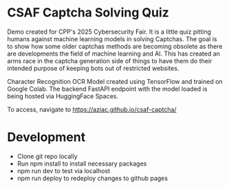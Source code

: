 # CSAF Captcha Solving Quiz

Demo created for CPP's 2025 Cybersecurity Fair. It is a little quiz pitting humans against machine learning models in solving Captchas. The goal is to show how some older captchas methods are becoming obsolete as there are developments the field of machine learning and AI. This has created an arms race in the captcha generation side of things to have them do their intended purpose of keeping bots out of restricted websites.

Character Recognition OCR Model created using TensorFlow and trained on Google Colab. The backend FastAPI endpoint with the model loaded is being hosted via HuggingFace Spaces.

To access, navigate to https://aziac.github.io/csaf-captcha/

# Development

- Clone git repo locally
- Run npm install to install necessary packages
- npm run dev to test via localhost
- npm run deploy to redeploy changes to github pages
